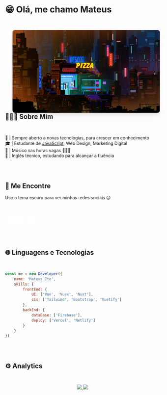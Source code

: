 # 😁 Olá, me chamo Mateus

<br>

<img src="./assets/pizza.gif" align="right" 
style="border-radius:8px;box-shadow:0 10px 15px -3px rgba(0,0,0,0.1),0 4px 6px -2px rgba(0,0,0,0.05);">

## 👩🏻‍💻 Sobre Mim 

<br>

📖 | Sempre aberto a novas tecnologias, para crescer em conhecimento \
🎓 | Estudante de [JavaScript](https://developer.mozilla.org/pt-BR/docs/Learn/JavaScript), Web Design, Marketing Digital \
🎵 | Músico nas horas vagas 🎸🎹🎤\
💬 | Inglês técnico, estudando para alcançar a fluência

<br>
<br>

## 👥 Me Encontre

Use o tema escuro para ver minhas redes sociais 😉

<br>

<a href="https://linkedin.com/in/mateus-ito"><img src="./assets/redes-sociais/linkedin.svg" width="32px" /></a>
<a href="https://codepen.io/mateus-ito"><img src="./assets/redes-sociais/codepen.svg" width="32px" /></a>
<a href="https://instagram.com/mateus_ito_silva/"><img src="./assets/redes-sociais/instagram.svg" width="32px" /></a>

<br>
<br>

## 🌐 Linguagens e Tecnologias

<br>

```javascript
const me = new Developer({
    name: 'Mateus Ito',
    skills: {
        frontEnd: {
            UI: ['Vue', 'Vuex', 'Nuxt'],
            css: ['Tailwind', 'Bootstrap', 'Vuetify']
        },
        backEnd: {
            dataBase: ['Firebase'],
            deploy: ['Vercel', 'Netlify']
        }
    }
})
```

<br>
<br>

## ⚙ Analytics

<br>

<p align="center">
    <a href="https://github.com/jos620">
        <img height="180em" src="https://github-readme-stats-eight-theta.vercel.app/api?username=jos620&show_icons=true&theme=algolia&include_all_commits=true&count_private=true"/>
        <img height="180em" src="https://github-readme-stats-eight-theta.vercel.app/api/top-langs/?username=jos620&layout=compact&langs_count=8&theme=algolia"/>
    </a>
</p>